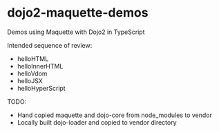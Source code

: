 # dojo2-maquette-demos
Demos using Maquette with Dojo2 in TypeScript

Intended sequence of review:

* helloHTML
* helloInnerHTML
* helloVdom
* helloJSX
* helloHyperScript


TODO:

* Hand copied maquette and dojo-core from node_modules to vendor
* Locally built dojo-loader and copied to vendor directory